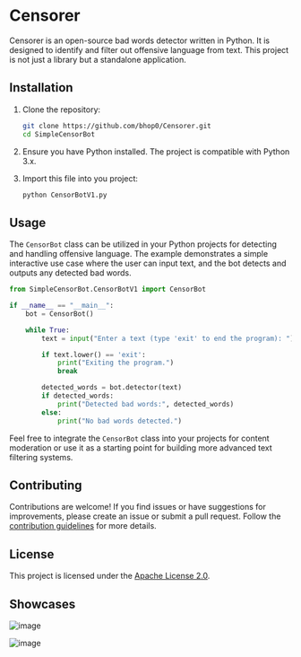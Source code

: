 # Censorer

Censorer is an open-source bad words detector written in Python. It is designed to identify and filter out offensive language from text. This project is not just a library but a standalone application.

## Installation

1. Clone the repository:

   ```bash
   git clone https://github.com/bhop0/Censorer.git
   cd SimpleCensorBot
   ```

2. Ensure you have Python installed. The project is compatible with Python 3.x.

3. Import this file into you project:

   ```bash
   python CensorBotV1.py
   ```

## Usage

The `CensorBot` class can be utilized in your Python projects for detecting and handling offensive language. The example demonstrates a simple interactive use case where the user can input text, and the bot detects and outputs any detected bad words.

```python
from SimpleCensorBot.CensorBotV1 import CensorBot

if __name__ == "__main__":
    bot = CensorBot()

    while True:
        text = input("Enter a text (type 'exit' to end the program): ")

        if text.lower() == 'exit':
            print("Exiting the program.")
            break

        detected_words = bot.detector(text)
        if detected_words:
            print("Detected bad words:", detected_words)
        else:
            print("No bad words detected.")
```

Feel free to integrate the `CensorBot` class into your projects for content moderation or use it as a starting point for building more advanced text filtering systems.

## Contributing

Contributions are welcome! If you find issues or have suggestions for improvements, please create an issue or submit a pull request. Follow the [contribution guidelines](CONTRIBUTING.md) for more details.

## License

This project is licensed under the [Apache License 2.0](LICENSE).

## Showcases

![image](https://github.com/bhop0/SimpleCensorBot/assets/146635994/cc3a6aae-11b4-4565-ab1e-bfa1b4cc98ec)

![image](https://github.com/bhop0/SimpleCensorBot/assets/146635994/f5bcf551-0829-4b27-8784-4321afc4a057)
